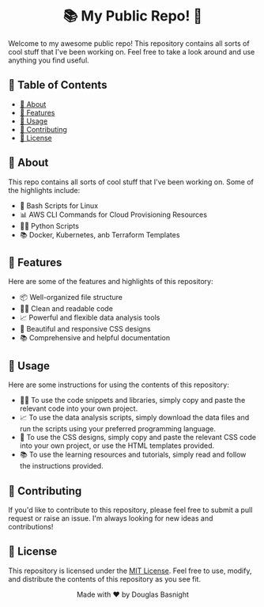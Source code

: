 
  <div align="center">
  <h1>📚 My Public Repo! 🚀</h1>
  </div>
  
  <p>Welcome to my awesome public repo! This repository contains all sorts of cool stuff that I've been working on. Feel free to take a look around and use anything you find useful.</p>

  <h2>📖 Table of Contents</h2>
  
  <div style="text-align: left;">
  <ul>
    <li><a href="#about">👋 About</a></li>
    <li><a href="#features">🎉 Features</a></li>
    <li><a href="#usage">🚀 Usage</a></li>
    <li><a href="#contributing">🤝 Contributing</a></li>
    <li><a href="#license">📝 License</a></li>
  </ul>
</div>

  <h2 id="about">👋 About</h2>

  <p>This repo contains all sorts of cool stuff that I've been working on. Some of the highlights include:</p>

  <ul>
    <li>🎨 Bash Scripts for Linux</li>
    <li>📊 AWS CLI Commands for Cloud Provisioning Resources</li>
    <li>👩‍💻 Python Scripts</li>
    <li>📚 Docker, Kubernetes, anb Terraform Templates</li>
  </ul>

  <h2 id="features">🎉 Features</h2>

  <p>Here are some of the features and highlights of this repository:</p>

  <ul>
    <li>📦 Well-organized file structure</li>
    <li>👩‍💻 Clean and readable code</li>
    <li>📈 Powerful and flexible data analysis tools</li>
    <li>🎨 Beautiful and responsive CSS designs</li>
    <li>📚 Comprehensive and helpful documentation</li>
  </ul>

  <h2 id="usage">🚀 Usage</h2>

  <p>Here are some instructions for using the contents of this repository:</p>

  <ul>
    <li>👩‍💻 To use the code snippets and libraries, simply copy and paste the relevant code into your own project.</li>
    <li>📈 To use the data analysis scripts, simply download the data files and run the scripts using your preferred programming language.</li>
    <li>🎨 To use the CSS designs, simply copy and paste the relevant CSS code into your own project, or use the HTML templates provided.</li>
    <li>📚 To use the learning resources and tutorials, simply read and follow the instructions provided.</li>
  </ul>

  <h2 id="contributing">🤝 Contributing</h2>

  <p>If you'd like to contribute to this repository, please feel free to submit a pull request or raise an issue. I'm always looking for new ideas and contributions!</p>

  <h2 id="license">📝 License</h2>

  <p>This repository is licensed under the <a href="https://opensource.org/licenses/MIT">MIT License</a>. Feel free to use, modify, and distribute the contents of this repository as you see fit.</p>

  <p align="center">Made with ❤️ by Douglas Basnight</p>
</div>
